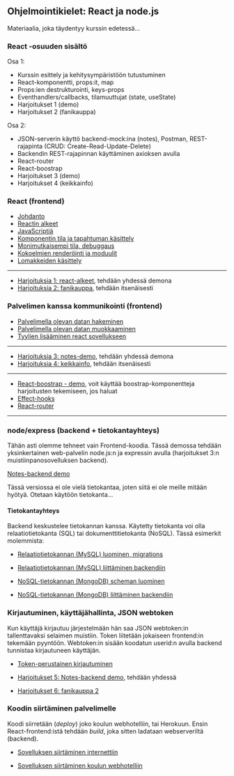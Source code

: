 ## Ohjelmointikielet: React ja node.js

Materiaalia, joka täydentyy kurssin edetessä...

### React -osuuden sisältö

Osa 1:
- Kurssin esittely ja kehitysympäristöön tutustuminen
- React-komponentti, props:it, map
- Props:ien destrukturointi, keys-props
- Eventhandlers/callbacks, tilamuuttujat (state, useState)
- Harjoitukset 1 (demo)
- Harjoitukset 2 (fanikauppa)

Osa 2:
- JSON-serverin käyttö backend-mock:ina (notes), Postman, REST-rajapinta (CRUD: Create-Read-Update-Delete)
- Backendin REST-rajapinnan käyttäminen axioksen avulla
- React-router
- React-boostrap
- Harjoitukset 3 (demo)
- Harjoitukset 4 (keikkainfo)

### React (frontend)

- [Johdanto](../react/johdanto.html)
- [Reactin alkeet](https://fullstackopen.com/osa1/reactin_alkeet)
- [JavaScriptiä](https://fullstackopen.com/osa1/javascriptia)
- [Komponentin tila ja tapahtuman käsittely](https://fullstackopen.com/osa1/komponentin_tila_ja_tapahtumankasittely)
- [Monimutkaisempi tila, debuggaus](https://fullstackopen.com/osa1/monimutkaisempi_tila_reactin_debuggaus)
- [Kokoelmien renderöinti ja moduulit](https://fullstackopen.com/osa2/kokoelmien_renderointi_ja_moduulit)
- [Lomakkeiden käsittely](https://fullstackopen.com/osa2/lomakkeiden_kasittely)

---

- [Harjoituksia 1: react-alkeet](./harjoitukset1.html), tehdään yhdessä demona
- [Harjoituksia 2: fanikauppa](./harjoitukset2.html), tehdään itsenäisesti

### Palvelimen kanssa kommunikointi (frontend)

- [Palvelimella olevan datan hakeminen](https://fullstackopen.com/osa2/palvelimella_olevan_datan_hakeminen)
- [Palvelimella olevan datan muokkaaminen](https://fullstackopen.com/osa2/palvelimella_olevan_datan_muokkaaminen)
- [Tyylien lisääminen react sovellukseen](https://fullstackopen.com/osa2/tyylien_lisaaminen_react_sovellukseen)

---

- [Harjoituksia 3: notes-demo](./harjoitukset3.html), tehdään yhdessä demona
- [Harjoituksia 4: keikkainfo](./harjoitukset4.html), tehdään itsenäisesti

---

- [React-boostrap - demo](./react-bootstrap.html), voit käyttää boostrap-komponentteja harjoitusten tekemiseen, jos haluat
- [Effect-hooks](./effect-hooks.html)
- [React-router](https://fullstackopen.com/osa7/react_router)

---

### node/express (backend + tietokantayhteys)

Tähän asti olemme tehneet vain Frontend-koodia. Tässä demossa tehdään yksinkertainen web-palvelin node.js:n ja expressin avulla (harjoitukset 3:n muistiinpanosovelluksen backend).

[Notes-backend demo](https://fullstackopen.com/osa3/node_js_ja_express)

Tässä versiossa ei ole vielä tietokantaa, joten siitä ei ole meille mitään hyötyä. Otetaan käytöön tietokanta...

#### Tietokantayhteys

Backend keskustelee tietokannan kanssa. Käytetty tietokanta voi olla relaatiotietokanta (SQL) tai dokumenttitietokanta (NoSQL). Tässä esimerkit molemmista:

- [Relaatiotietokannan (MySQL) luominen, migrations](../tietokannat/migrations.html)
- [Relaatiotietokannan (MySQL) liittäminen backendiin](../tietokannat/db-testing-knex.md)

- [NoSQL-tietokannan (MongoDB) scheman luominen](https://fullstackopen.com/osa3/tietojen_tallettaminen_mongo_db_tietokantaan#skeema)
- [NoSQL-tietokannan (MongoDB) liittäminen backendiin](https://fullstackopen.com/osa3/tietojen_tallettaminen_mongo_db_tietokantaan#frontendin-ja-backendin-yhteistoiminnallisuuden-varmistaminen)

### Kirjautuminen, käyttäjähallinta, JSON webtoken

Kun käyttäjä kirjautuu järjestelmään hän saa JSON webtoken:in tallenttavaksi selaimen muistiin. Token liitetään jokaiseen frontend:in tekemään pyyntöön. Webtoken:in sisään koodatun userid:n avulla backend tunnistaa kirjautuneen käyttäjän.

- [Token-perustainen kirjautuminen](https://fullstackopen.com/osa4/token_perustainen_kirjautuminen)

- [Harjoitukset 5: Notes-backend demo](../frameworks/node.html), tehdään yhdessä

- [Harjoitukset 6: fanikauppa 2](./harjoitukset5.html)

### Koodin siirtäminen palvelimelle

Koodi siirretään (*deploy*) joko koulun webhotelliin, tai Herokuun. Ensin React-frontend:istä tehdään *build*, joka sitten ladataan webserveriltä (backend).

- [Sovelluksen siirtäminen internettiin](https://fullstackopen.com/osa3/sovellus_internetiin)

- [Sovelluksen siirtäminen koulun webhotelliin](../webframeworks/deployment)